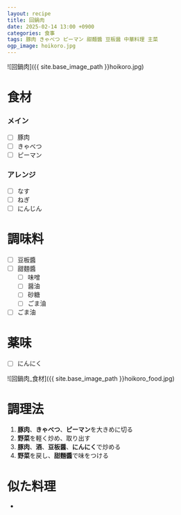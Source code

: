 ```yaml
---
layout: recipe
title: 回鍋肉
date: 2025-02-14 13:00 +0900
categories: 食事
tags: 豚肉 きゃべつ ピーマン 甜麵醬 豆板醤 中華料理 主菜
ogp_image: hoikoro.jpg
---
```

![回鍋肉]({{ site.base_image_path }}hoikoro.jpg)

# 食材
### メイン
- [ ] 豚肉
- [ ] きゃべつ
- [ ] ピーマン

### アレンジ
- [ ] なす
- [ ] ねぎ
- [ ] にんじん

# 調味料
- [ ] 豆板醬
- [ ] 甜麵醬
  - [ ] 味噌
  - [ ] 醤油
  - [ ] 砂糖
  - [ ] ごま油
- [ ] ごま油

# 薬味
- [ ] にんにく

![回鍋肉_食材]({{ site.base_image_path }}hoikoro_food.jpg)

# 調理法
1. **豚肉**、**きゃべつ**、**ピーマン**を大きめに切る
2. **野菜**を軽く炒め、取り出す
3. **豚肉**、**酒**、**豆板醤**、**にんにく**で炒める
4. **野菜**を戻し、**甜麵醬**で味をつける

# 似た料理
- 